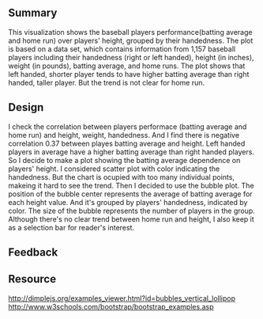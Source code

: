 ## Summary
This visualization shows the baseball players performance(batting average and home run) over players' height, grouped by their handedness.
The plot is based on a data set, which contains information from 1,157 baseball players including their handedness (right or left handed),
height (in inches), weight (in pounds), batting average, and home runs. The plot shows that left handed, shorter player tends to have 
higher batting average than right handed, taller player. But the trend is not clear for home run.

## Design
I check the correlation between players performace (batting average and home run) and height, weight, handedness. And I find there is
negative correlation 0.37 between playes batting average and height.  Left handed players in average have a higher batting average than right handed
players. So I decide to make a plot showing the batting average dependence on players' height. I considered scatter plot with color indicating 
the handedness. But the chart is ocupied with too many individual points, makeing it hard to see the trend. Then I decided to use the bubble 
plot. The position of the bubble center represents the average of batting average for each height value. And it's grouped by players' handedness,
indicated by color. The size of the bubble represents the number of players in the group. Although there's no clear trend between home run and
height, I also keep it as a selection bar for reader's interest.

## Feedback


## Resource

http://dimplejs.org/examples_viewer.html?id=bubbles_vertical_lollipop
http://www.w3schools.com/bootstrap/bootstrap_examples.asp
